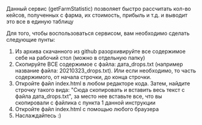 Данный сервис (getFarmStatistic) позволяет быстро рассчитать кол-во кейсов, полученных с фарма, их стоимость, прибыль и т.д. и выводит это все в единую таблицу

Для того, чтобы воспользоваться сервисом, вам необходимо сделать следующие пунты:
1) Из архива скачанного из github разорхивируйте все содержимое себе на рабочий стол (можно в отдельную папку)
2) Скопируйте ВСЕ содержимое с файла: дата_drops.txt (например название файла: 20210323_drops.txt). Или если необходимо, то часть содержимого, от начала строчки, до конца строчки.
3) Откройте файл index.html в любом редакторе кода. Затем, найдите строчку такого вида:
"Сюда скопировать и вставить весь текст с файла дата_drops.txt", за место нее вставьте все, что вы скопировали с файлика с пункта 1 данной инструкции
4) Откройте файл index.html с помощью любого браузера
5) Наслаждайтесь :)
